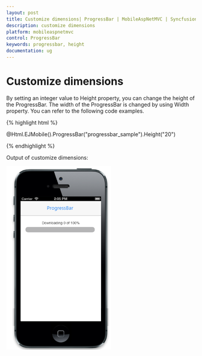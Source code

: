 ```yaml
---
layout: post
title: Customize dimensions| ProgressBar | MobileAspNetMVC | Syncfusion
description: customize dimensions
platform: mobileaspnetmvc
control: ProgressBar
keywords: progressbar, height
documentation: ug
---
```


# Customize dimensions

By setting an integer value to Height property, you can change the height of the ProgressBar. The width of the ProgressBar is changed by using Width property. You can refer to the following code examples.

{% highlight html %}

 @Html.EJMobile().ProgressBar("progressbar_sample").Height("20")

{% endhighlight %}

Output of customize dimensions:

![](Customize-dimensions_images/Customize-dimensions_img1.png)



